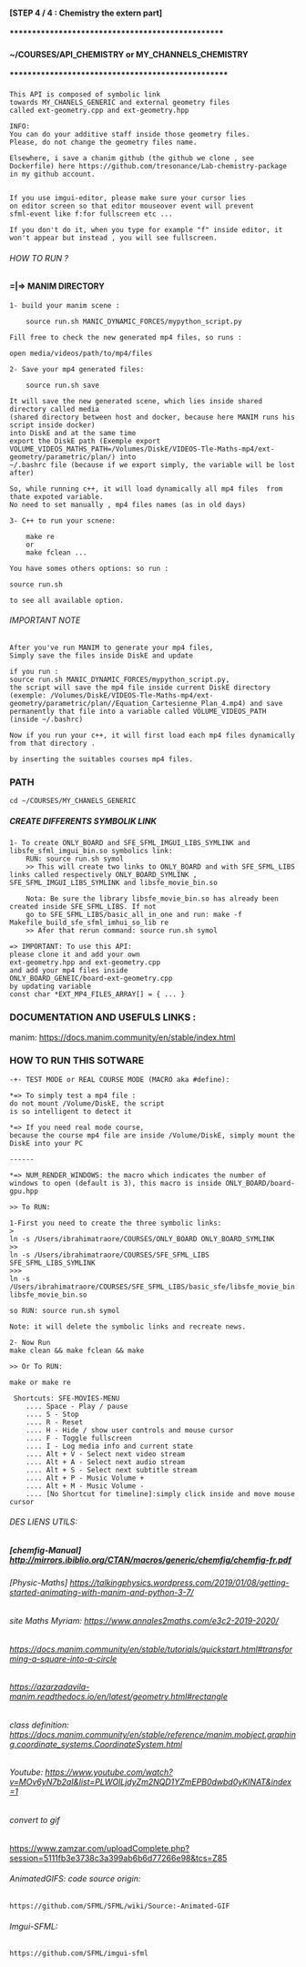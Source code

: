 #### [STEP 4 / 4 : Chemistry the extern part]
#### ************************************************
####
#### ~/COURSES/API_CHEMISTRY or MY_CHANNELS_CHEMISTRY
####
#### 
#### *************************************************

```
This API is composed of symbolic link 
towards MY_CHANELS_GENERIC and external geometry files
called ext-geometry.cpp and ext-geometry.hpp
```

```
INFO: 
You can do your additive staff inside those geometry files.
Please, do not change the geometry files name.

Elsewhere, i save a chanim github (the github we clone , see Dockerfile) here https://github.com/tresonance/Lab-chemistry-package in my github account.


If you use imgui-editor, please make sure your cursor lies
on editor screen so that editor mouseover event will prevent
sfml-event like f:for fullscreen etc ...

If you don't do it, when you type for example "f" inside editor, it won't appear but instead , you will see fullscreen.
```

###### HOW TO RUN ?

#### =|=> MANIM DIRECTORY

```
1- build your manim scene : 
	
	source run.sh MANIC_DYNAMIC_FORCES/mypython_script.py 

Fill free to check the new generated mp4 files, so runs :

open media/videos/path/to/mp4/files
```

```
2- Save your mp4 generated files: 

	source run.sh save

It will save the new generated scene, which lies inside shared directory called media 
(shared directory between host and docker, because here MANIM runs his script inside docker)
into DiskE and at the same time 
export the DiskE path (Exemple export VOLUME_VIDEOS_MATHS_PATH=/Volumes/DiskE/VIDEOS-Tle-Maths-mp4/ext-geometry/parametric/plan/) into 
~/.bashrc file (because if we export simply, the variable will be lost after)

So, while running c++, it will load dynamically all mp4 files  from thate expoted variable.
No need to set manually , mp4 files names (as in old days)
```

```
3- C++ to run your scnene: 

	make re 
	or 
	make fclean ...

You have somes others options: so run :

source run.sh

to see all available option.
```

###### IMPORTANT NOTE
```
After you've run MANIM to generate your mp4 files, 
Simply save the files inside DiskE and update

if you run : 
source run.sh MANIC_DYNAMIC_FORCES/mypython_script.py, 
the script will save the mp4 file inside current DiskE directory (exemple: /Volumes/DiskE/VIDEOS-Tle-Maths-mp4/ext-geometry/parametric/plan//Equation_Cartesienne_Plan_4.mp4) and save permanently that file into a variable called VOLUME_VIDEOS_PATH (inside ~/.bashrc)
```

```
Now if you run your c++, it will first load each mp4 files dynamically from that directory .

by inserting the suitables courses mp4 files. 
```


### PATH
```
cd ~/COURSES/MY_CHANELS_GENERIC
```

##### CREATE DIFFERENTS SYMBOLIK LINK
```
1- To create ONLY_BOARD and SFE_SFML_IMGUI_LIBS_SYMLINK and libsfe_sfml_imgui_bin.so symbolics link: 
    RUN: source run.sh symol
    >> This will create two links to ONLY_BOARD and with SFE_SFML_LIBS links called respectively ONLY_BOARD_SYMLINK , SFE_SFML_IMGUI_LIBS_SYMLINK and libsfe_movie_bin.so
```

```
    Nota: Be sure the library libsfe_movie_bin.so has already been created inside SFE_SFML_LIBS. If not 
    go to SFE_SFML_LIBS/basic_all_in_one and run: make -f Makefile_build_sfe_sfml_imhui_so_lib re
    >> Afer that rerun command: source run.sh symol
```

```
=> IMPORTANT: To use this API: 
please clone it and add your own 
ext-geometry.hpp and ext-geometry.cpp 
and add your mp4 files inside 
ONLY_BOARD_GENEIC/board-ext-geometry.cpp 
by updating variable 
const char *EXT_MP4_FILES_ARRAY[] = { ... }
```


### DOCUMENTATION AND USEFULS LINKS :
manim: https://docs.manim.community/en/stable/index.html

### HOW TO RUN THIS SOTWARE
````
-+- TEST MODE or REAL COURSE MODE (MACRO aka #define):

*=> To simply test a mp4 file : 
do not mount /Volume/DiskE, the script 
is so intelligent to detect it

*=> If you need real mode course, 
because the course mp4 file are inside /Volume/DiskE, simply mount the DiskE into your PC

------

*=> NUM_RENDER_WINDOWS: the macro which indicates the number of windows to open (default is 3), this macro is inside ONLY_BOARD/board-gpu.hpp 
````

```
>> To RUN:
```

```
1-First you need to create the three symbolic links:
>
ln -s /Users/ibrahimatraore/COURSES/ONLY_BOARD ONLY_BOARD_SYMLINK 
>>
ln -s /Users/ibrahimatraore/COURSES/SFE_SFML_LIBS SFE_SFML_LIBS_SYMLINK 
>>>
ln -s /Users/ibrahimatraore/COURSES/SFE_SFML_LIBS/basic_sfe/libsfe_movie_bin.so libsfe_movie_bin.so 

so RUN: source run.sh symol

Note: it will delete the symbolic links and recreate news.
``` 

```
2- Now Run
make clean && make fclean && make
```

```
>> Or To RUN:

make or make re
```

```
 Shortcuts: SFE-MOVIES-MENU
	.... Space - Play / pause 
	.... S - Stop 
	.... R - Reset 
	.... H - Hide / show user controls and mouse cursor
	.... F - Toggle fullscreen 
	.... I - Log media info and current state 
	.... Alt + V - Select next video stream 
	.... Alt + A - Select next audio stream 
	.... Alt + S - Select next subtitle stream 
	.... Alt + P - Music Volume + 
	.... Alt + M - Music Volume - 
    .... [No Shortcut for timeline]:simply click inside and move mouse cursor
```

######  DES LIENS UTILS:
##### [chemfig-Manual] http://mirrors.ibiblio.org/CTAN/macros/generic/chemfig/chemfig-fr.pdf

###### [Physic-Maths] https://talkingphysics.wordpress.com/2019/01/08/getting-started-animating-with-manim-and-python-3-7/

###### site Maths Myriam: https://www.annales2maths.com/e3c2-2019-2020/

###### https://docs.manim.community/en/stable/tutorials/quickstart.html#transforming-a-square-into-a-circle


###### https://azarzadavila-manim.readthedocs.io/en/latest/geometry.html#rectangle


###### class definition: https://docs.manim.community/en/stable/reference/manim.mobject.graphing.coordinate_systems.CoordinateSystem.html

###### Youtube: https://www.youtube.com/watch?v=MOv6yN7b2aI&list=PLWOlLjdyZm2NQD1YZmEPB0dwbd0yKINAT&index=1

###### convert to gif 
https://www.zamzar.com/uploadComplete.php?session=5111fb3e3738c3a399ab6b6d77266e98&tcs=Z85

###### AnimatedGIFS: code source origin:
    https://github.com/SFML/SFML/wiki/Source:-Animated-GIF


###### Imgui-SFML: 
	https://github.com/SFML/imgui-sfml

